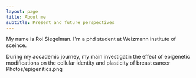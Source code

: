 ```yaml
---
layout: page
title: About me
subtitle: Present and future perspectives
---
```


My name is Roi Siegelman. I'm a phd student at Weizmann institute of sceince.

During my accademic journey, my main investigatin the effect of epigenetic modifications on the cellular identity and plasticity of breast cancer
Photos/epigenitics.png 
